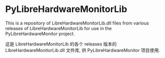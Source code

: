 # PyLibreHardwareMonitorLib

This is a repository of LibreHardwareMonitorLib.dll files from various releases of LibreHardwareMonitorLib for use in the PyLibreHardwareMonitor project.

这是 LibreHardwareMonitorLib 的各个 releases 版本的 LibreHardwareMonitorLib.dll 文件库, 供 PyLibreHardwareMonitor 项目使用.
